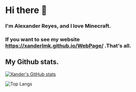 # Hi there 👋
### I'm Alexander Reyes, and I love Minecraft. 
### If you want to see my website https://xanderlmk.github.io/WebPage/ .That's all. 

## My Github stats.
[![Xander's GitHub stats](https://github-readme-stats-eight-indol-85.vercel.app/api?username=xanderlmk)](https://github.com/anuraghazra/github-readme-stats)

![Top Langs](https://github-readme-stats.vercel.app/api/top-langs/?username=xanderlmk&layout=compact)

<!--
**xanderlmk/xanderlmk** is a ✨ _special_ ✨ repository because its `README.md` (this file) appears on your GitHub profile.

Here are some ideas to get you started:

- 🔭 I’m currently working on ...
- 🌱 I’m currently learning ...
- 👯 I’m looking to collaborate on ...
- 🤔 I’m looking for help with ...
- 💬 Ask me about ...
- 📫 How to reach me: ...
- 😄 Pronouns: ...
- ⚡ Fun fact: ...
-->

